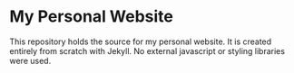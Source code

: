 # My Personal Website
This repository holds the source for my personal website. It is created entirely from scratch with Jekyll. No external javascript or styling libraries were used.
